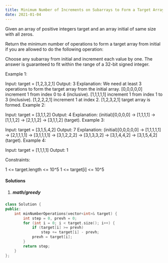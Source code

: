 ```yaml
---
title: Minimum Number of Increments on Subarrays to Form a Target Array
date: 2021-01-04
---
```

Given an array of positive integers target and an array initial of same size with all zeros.

Return the minimum number of operations to form a target array from initial if you are allowed to do the following operation:

Choose any subarray from initial and increment each value by one.
The answer is guaranteed to fit within the range of a 32-bit signed integer.
 

Example 1:

Input: target = [1,2,3,2,1]
Output: 3
Explanation: We need at least 3 operations to form the target array from the initial array.
[0,0,0,0,0] increment 1 from index 0 to 4 (inclusive).
[1,1,1,1,1] increment 1 from index 1 to 3 (inclusive).
[1,2,2,2,1] increment 1 at index 2.
[1,2,3,2,1] target array is formed.
Example 2:

Input: target = [3,1,1,2]
Output: 4
Explanation: (initial)[0,0,0,0] -> [1,1,1,1] -> [1,1,1,2] -> [2,1,1,2] -> [3,1,1,2] (target).
Example 3:

Input: target = [3,1,5,4,2]
Output: 7
Explanation: (initial)[0,0,0,0,0] -> [1,1,1,1,1] -> [2,1,1,1,1] -> [3,1,1,1,1] 
                                  -> [3,1,2,2,2] -> [3,1,3,3,2] -> [3,1,4,4,2] -> [3,1,5,4,2] (target).
Example 4:

Input: target = [1,1,1,1]
Output: 1
 

Constraints:

1 <= target.length <= 10^5
1 <= target[i] <= 10^5

#### Solutions

1. ##### math/greedy

```cpp
class Solution {
public:
    int minNumberOperations(vector<int>& target) {
        int step = 0, prevh = 0;
        for (int i = 0; i < target.size(); i++) {
            if (target[i] >= prevh)
                step += target[i] - prevh;
            prevh = target[i];
        }
        return step;
    }
};
```